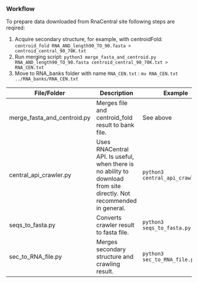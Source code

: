 

### Workflow

To prepare data downloaded from RnaCentral site following steps are reqired:
1. Acquire secondary structure, for example, with centroidFold: `centroid_fold RNA_AND_length90_TO_90.fasta > centroid_central_90_70K.txt`
2. Run merging script: `python3 merge_fasta_and_centroid.py RNA_AND_length90_TO_90.fasta centroid_central_90_70K.txt > RNA_CEN.txt`
3. Move to RNA_banks folder with name `RNA_CEN.txt` : `mv RNA_CEN.txt ../RNA_banks/RNA_CEN.txt`


|  File/Folder |  Description |  Example |
| ------------ | ------------ | ------------ |
|merge_fasta_and_centroid.py   | Merges file and centroid_fold result to bank file.   |  See above |
|central_api_crawler.py   | Uses RNACentral API. Is useful, when there is no ability to download from site directly. Not recommended in general.  | `python3 central_api_crawler.py`  |
| seqs_to_fasta.py  | Converts crawler result to fasta file.  | `python3 seqs_to_fasta.py `  |
| sec_to_RNA_file.py | Merges secondary structure and crawling result. | `python3 sec_to_RNA_file.py ` |

